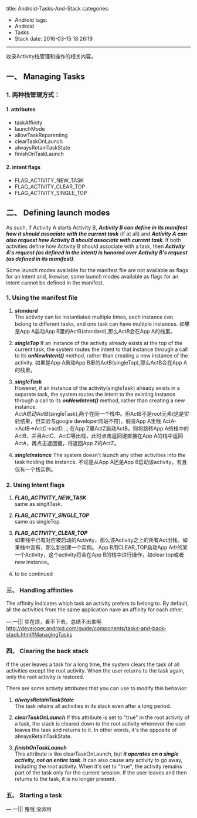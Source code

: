 title: Android-Tasks-And-Stack
categories:
  - Android
tags:
  - Android
  - Tasks
  - Stack
date: 2016-03-15 18:26:19
---
收录Activity栈管理和操作的相关内容。
## 一、 Managing Tasks

### 1. 两种栈管理方式：    

#### 1. <activity> attributes
    
* taskAffinity
* launchMode
* allowTaskReparenting
* clearTaskOnLaunch
* alwaysRetainTaskState
* finishOnTaskLaunch    

#### 2. intent flags

* FLAG_ACTIVITY_NEW_TASK
* FLAG_ACTIVITY_CLEAR_TOP
* FLAG_ACTIVITY_SINGLE_TOP

## 二、 Defining launch modes
    
As such, if Activity A starts Activity B, ***Activity B can define in its manifest how it should associate with the current task*** (if at all) and ***Activity A can also request how Activity B should associate with current task***. If both activities define how Activity B should associate with a task, then ***Activity A's request (as defined in the intent) is honored over Activity B's request (as defined in its manifest)***.    
    
Some launch modes available for the manifest file are not available as flags for an intent and, likewise, some launch modes available as flags for an intent cannot be defined in the manifest.

### 1. Using the manifest file

1. ***standard***   
The activity can be instantiated multiple times, each instance can belong to different tasks, and one task can have multiple instances.
如果是App A启动App B里的ActB(standard),那么ActB会在App A的栈里。

2. ***singleTop***
If an instance of the activity already exists at the top of the current task, the system routes the intent to that instance through a call to its ***onNewIntent()*** method, rather than creating a new instance of the activity. 如果是App A启动App B里的ActB(singleTop),那么ActB会在App A的栈里。

3. ***singleTask***    
 However, if an instance of the activity(singleTask) already exists in a separate task, the system routes the intent to the existing instance through a call to its ***onNewIntent()*** method, rather than creating a new instance.     
 ActA启动ActB(singleTask),两个在同一个栈中。但ActB不是root元素(这是实验结果，但实验与google developer网站不符)。假设App A里栈 ActA->ActB->ActC->actD...; 在App Z里ActZ启动ActB，则将跳转App A的栈中的ActB，并且ActC、ActD等出栈，此时点击返回键直接在App A的栈中返回ActA，再点击返回键，将返回App Z的ActZ。

4. ***singleInstance***
The system doesn't launch any other activities into the task holding the instance. 不论是从App A还是App B启动该activity，有且仅有一个栈实例。

### 2. Using Intent flags

1. ***FLAG_ACTIVITY_NEW_TASK***    
same as singltTask.

2. ***FLAG_ACTIVITY_SINGLE_TOP***    
same as singleTop.

3. ***FLAG_ACTIVITY_CLEAR_TOP***   
如果栈中已有对应被启动的Activity，那么该Activity之上的所有Act出栈。如果栈中没有，那么新创建一个实例。
App B用CLEAR_TOP启动App A中的某一个Activity，这个activity将会在App B的栈中进行操作，如clear top或者new instance。

4. to be continued

### 三、 Handling affinities
The affinity indicates which task an activity prefers to belong to. By default, all the activities from the same application have an affinity for each other.

—.—||| 实在烦，看不下去，总结不出来啊
http://developer.android.com/guide/components/tasks-and-back-stack.html#ManagingTasks

### 四、 Clearing the back stack
If the user leaves a task for a long time, the system clears the task of all activities except the root activity. When the user returns to the task again, only the root activity is restored.

There are some activity attributes that you can use to modify this behavior:   
  
1. ***alwaysRetainTaskState***     
The task retains all activities in its stack even after a long period.    

2. ***clearTaskOnLaunch***
If this attribute is set to "true" in the root activity of a task, the stack is cleared down to the root activity whenever the user leaves the task and returns to it. In other words, it's the opposite of alwaysRetainTaskState. 

3. ***finishOnTaskLaunch***    
This attribute is like clearTaskOnLaunch, but ***it operates on a single activity, not an entire task***. It can also cause any activity to go away, including the root activity. When it's set to "true", the activity remains part of the task only for the current session. If the user leaves and then returns to the task, it is no longer present.

### 五、 Starting a task

—.—||| 鬼哦 没卵用